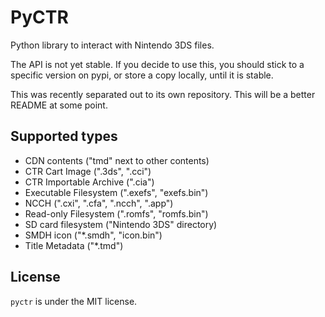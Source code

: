 # PyCTR
Python library to interact with Nintendo 3DS files.

The API is not yet stable. If you decide to use this, you should stick to a specific version on pypi, or store a copy locally, until it is stable.

This was recently separated out to its own repository. This will be a better README at some point.

## Supported types
* CDN contents ("tmd" next to other contents)
* CTR Cart Image (".3ds", ".cci")
* CTR Importable Archive (".cia")
* Executable Filesystem (".exefs", "exefs.bin")
* NCCH (".cxi", ".cfa", ".ncch", ".app")
* Read-only Filesystem (".romfs", "romfs.bin")
* SD card filesystem ("Nintendo 3DS" directory)
* SMDH icon ("*.smdh", "icon.bin")
* Title Metadata ("*.tmd")

## License
`pyctr` is under the MIT license.
